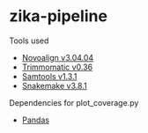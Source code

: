 # zika-pipeline

Tools used

* [Novoalign v3.04.04](http://www.novocraft.com/support/download/)
* [Trimmomatic v0.36](http://www.usadellab.org/cms/index.php?page=trimmomatic)
* [Samtools v1.3.1](http://www.htslib.org/download/)
* [Snakemake v3.8.1](https://bitbucket.org/snakemake/snakemake/)

Dependencies for plot_coverage.py

* [Pandas](http://pandas.pydata.org/)


